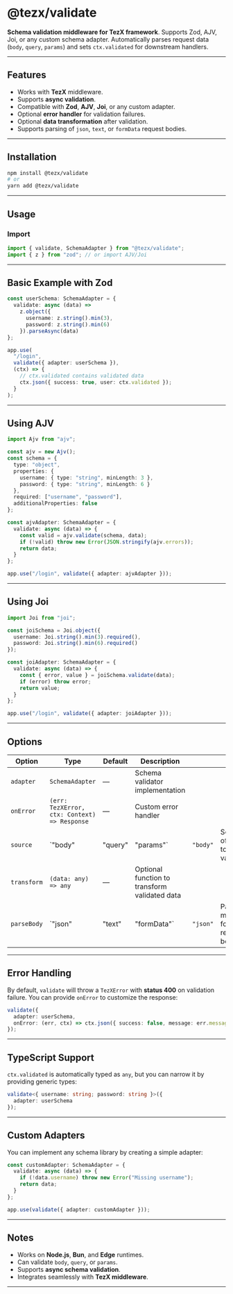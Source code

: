 # @tezx/validate

**Schema validation middleware for TezX framework**.
Supports Zod, AJV, Joi, or any custom schema adapter. Automatically parses request data (`body`, `query`, `params`) and sets `ctx.validated` for downstream handlers.

---

## Features

* Works with **TezX** middleware.
* Supports **async validation**.
* Compatible with **Zod**, **AJV**, **Joi**, or any custom adapter.
* Optional **error handler** for validation failures.
* Optional **data transformation** after validation.
* Supports parsing of `json`, `text`, or `formData` request bodies.

---

## Installation

```bash
npm install @tezx/validate
# or
yarn add @tezx/validate
```

---

## Usage

### Import

```ts
import { validate, SchemaAdapter } from "@tezx/validate";
import { z } from "zod"; // or import AJV/Joi
```

---

## Basic Example with Zod

```ts
const userSchema: SchemaAdapter = {
  validate: async (data) =>
    z.object({
      username: z.string().min(3),
      password: z.string().min(6)
    }).parseAsync(data)
};

app.use(
  "/login",
  validate({ adapter: userSchema }),
  (ctx) => {
    // ctx.validated contains validated data
    ctx.json({ success: true, user: ctx.validated });
  }
);
```

---

## Using AJV

```ts
import Ajv from "ajv";

const ajv = new Ajv();
const schema = {
  type: "object",
  properties: {
    username: { type: "string", minLength: 3 },
    password: { type: "string", minLength: 6 }
  },
  required: ["username", "password"],
  additionalProperties: false
};

const ajvAdapter: SchemaAdapter = {
  validate: async (data) => {
    const valid = ajv.validate(schema, data);
    if (!valid) throw new Error(JSON.stringify(ajv.errors));
    return data;
  }
};

app.use("/login", validate({ adapter: ajvAdapter }));
```

---

## Using Joi

```ts
import Joi from "joi";

const joiSchema = Joi.object({
  username: Joi.string().min(3).required(),
  password: Joi.string().min(6).required()
});

const joiAdapter: SchemaAdapter = {
  validate: async (data) => {
    const { error, value } = joiSchema.validate(data);
    if (error) throw error;
    return value;
  }
};

app.use("/login", validate({ adapter: joiAdapter }));
```

---

## Options

| Option      | Type                                         | Default | Description                                   |          |                                |
| ----------- | -------------------------------------------- | ------- | --------------------------------------------- | -------- | ------------------------------ |
| `adapter`   | `SchemaAdapter`                              | —       | Schema validator implementation               |          |                                |
| `onError`   | `(err: TezXError, ctx: Context) => Response` | —       | Custom error handler                          |          |                                |
| `source`    | `"body"                                      | "query" | "params"`                                     | `"body"` | Source of data to validate     |
| `transform` | `(data: any) => any`                         | —       | Optional function to transform validated data |          |                                |
| `parseBody` | `"json"                                      | "text"  | "formData"`                                   | `"json"` | Parser method for request body |

---

## Error Handling

By default, `validate` will throw a `TezXError` with **status 400** on validation failure. You can provide `onError` to customize the response:

```ts
validate({
  adapter: userSchema,
  onError: (err, ctx) => ctx.json({ success: false, message: err.message }, 422)
});
```

---

## TypeScript Support

`ctx.validated` is automatically typed as `any`, but you can narrow it by providing generic types:

```ts
validate<{ username: string; password: string }>({
  adapter: userSchema
});
```

---

## Custom Adapters

You can implement any schema library by creating a simple adapter:

```ts
const customAdapter: SchemaAdapter = {
  validate: async (data) => {
    if (!data.username) throw new Error("Missing username");
    return data;
  }
};

app.use(validate({ adapter: customAdapter }));
```

---

## Notes

* Works on **Node.js**, **Bun**, and **Edge** runtimes.
* Can validate `body`, `query`, or `params`.
* Supports **async schema validation**.
* Integrates seamlessly with **TezX middleware**.

---
